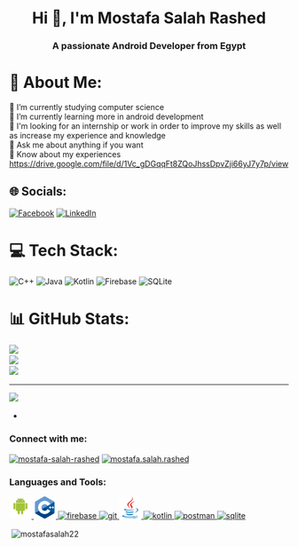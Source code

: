 <h1 align="center">Hi 👋, I'm Mostafa Salah Rashed</h1>
<h3 align="center">A passionate Android Developer from Egypt</h3>

# 💫 About Me:
🔭 I’m currently studying computer science<br>🌱 I’m currently learning more in android development<br>🔎 I'm looking for an internship or work in order to improve my skills as well as increase my experience and knowledge<br>💬 Ask me about anything if you want<br>📄 Know about my experiences https://drive.google.com/file/d/1Vc_gDGqqFt8ZQoJhssDpvZji66yJ7y7p/view


## 🌐 Socials:
[![Facebook](https://img.shields.io/badge/Facebook-%231877F2.svg?logo=Facebook&logoColor=white)](https://facebook.com/Mostafa.Salah.Rashed) [![LinkedIn](https://img.shields.io/badge/LinkedIn-%230077B5.svg?logo=linkedin&logoColor=white)](https://linkedin.com/in/sostafa-salah-rashed) 

# 💻 Tech Stack:
![C++](https://img.shields.io/badge/c++-%2300599C.svg?style=for-the-badge&logo=c%2B%2B&logoColor=white) ![Java](https://img.shields.io/badge/java-%23ED8B00.svg?style=for-the-badge&logo=java&logoColor=white) ![Kotlin](https://img.shields.io/badge/kotlin-%230095D5.svg?style=for-the-badge&logo=kotlin&logoColor=white) ![Firebase](https://img.shields.io/badge/firebase-%23039BE5.svg?style=for-the-badge&logo=firebase) ![SQLite](https://img.shields.io/badge/sqlite-%2307405e.svg?style=for-the-badge&logo=sqlite&logoColor=white)
# 📊 GitHub Stats:
![](https://github-readme-stats.vercel.app/api?username=MostafaSalah22&theme=dark&hide_border=false&include_all_commits=false&count_private=false)<br/>
![](https://github-readme-streak-stats.herokuapp.com/?user=MostafaSalah22&theme=dark&hide_border=false)<br/>
![](https://github-readme-stats.vercel.app/api/top-langs/?username=MostafaSalah22&theme=dark&hide_border=false&include_all_commits=false&count_private=false&layout=compact)

---
[![](https://visitcount.itsvg.in/api?id=MostafaSalah22&icon=0&color=0)](https://visitcount.itsvg.in)

- 

<h3 align="left">Connect with me:</h3>
<p align="left">
<a href="https://linkedin.com/in/mostafa-salah-rashed" target="blank"><img align="center" src="https://raw.githubusercontent.com/rahuldkjain/github-profile-readme-generator/master/src/images/icons/Social/linked-in-alt.svg" alt="mostafa-salah-rashed" height="30" width="40" /></a>
<a href="https://fb.com/mostafa.salah.rashed" target="blank"><img align="center" src="https://raw.githubusercontent.com/rahuldkjain/github-profile-readme-generator/master/src/images/icons/Social/facebook.svg" alt="mostafa.salah.rashed" height="30" width="40" /></a>
</p>

<h3 align="left">Languages and Tools:</h3>
<p align="left"> <a href="https://developer.android.com" target="_blank" rel="noreferrer"> <img src="https://raw.githubusercontent.com/devicons/devicon/master/icons/android/android-original-wordmark.svg" alt="android" width="40" height="40"/> </a> <a href="https://www.w3schools.com/cpp/" target="_blank" rel="noreferrer"> <img src="https://raw.githubusercontent.com/devicons/devicon/master/icons/cplusplus/cplusplus-original.svg" alt="cplusplus" width="40" height="40"/> </a> <a href="https://firebase.google.com/" target="_blank" rel="noreferrer"> <img src="https://www.vectorlogo.zone/logos/firebase/firebase-icon.svg" alt="firebase" width="40" height="40"/> </a> <a href="https://git-scm.com/" target="_blank" rel="noreferrer"> <img src="https://www.vectorlogo.zone/logos/git-scm/git-scm-icon.svg" alt="git" width="40" height="40"/> </a> <a href="https://www.java.com" target="_blank" rel="noreferrer"> <img src="https://raw.githubusercontent.com/devicons/devicon/master/icons/java/java-original.svg" alt="java" width="40" height="40"/> </a> <a href="https://kotlinlang.org" target="_blank" rel="noreferrer"> <img src="https://www.vectorlogo.zone/logos/kotlinlang/kotlinlang-icon.svg" alt="kotlin" width="40" height="40"/> </a> <a href="https://postman.com" target="_blank" rel="noreferrer"> <img src="https://www.vectorlogo.zone/logos/getpostman/getpostman-icon.svg" alt="postman" width="40" height="40"/> </a> <a href="https://www.sqlite.org/" target="_blank" rel="noreferrer"> <img src="https://www.vectorlogo.zone/logos/sqlite/sqlite-icon.svg" alt="sqlite" width="40" height="40"/> </a> </p>


<p>&nbsp;<img align="center" src="https://github-readme-stats.vercel.app/api?username=mostafasalah22&show_icons=true&locale=en" alt="mostafasalah22" /></p>
